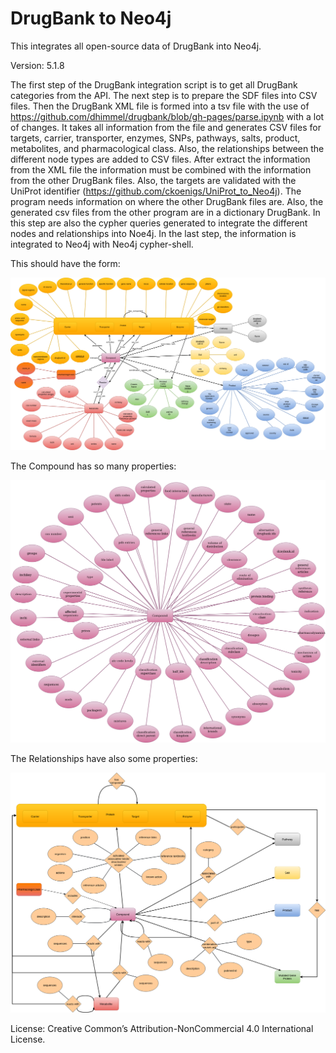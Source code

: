# DrugBank to Neo4j
This integrates all open-source data of DrugBank into Neo4j.

Version: 5.1.8

The first step of the DrugBank integration script is to get all DrugBank categories from the API.
The next step is to prepare the SDF files into CSV files.
Then the DrugBank XML file is formed into a tsv file with the use of https://github.com/dhimmel/drugbank/blob/gh-pages/parse.ipynb
with a lot of changes. It takes all information from the file and generates CSV files for targets, carrier, transporter, enzymes, SNPs, pathways, salts, product, metabolites, and pharmacological class.
Also, the relationships between the different node types are added to CSV files.
After extract the information from the XML file the information must be combined with the information from the other DrugBank files. Also, the targets are validated with the UniProt identifier (https://github.com/ckoenigs/UniProt_to_Neo4j). The program needs information on where the other DrugBank files are. Also, the generated csv files from the other program are in a dictionary DrugBank.
In this step are also the cypher queries generated to integrate the different nodes and relationships into Noe4j.
In the last step, the information is integrated to Neo4j with Neo4j cypher-shell.

This should have the form:

![er_diagram](picture/drugbank_er_new.png)

The Compound has so many properties:

![er_diagram](picture/drugbank_compound.png)

The Relationships have also some properties:

![er_diagram](picture/drugbank_er_rela.png)

License: Creative Common’s Attribution-NonCommercial 4.0 International License.